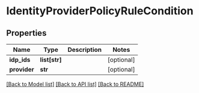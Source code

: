 # IdentityProviderPolicyRuleCondition

## Properties
Name | Type | Description | Notes
------------ | ------------- | ------------- | -------------
**idp_ids** | **list[str]** |  | [optional] 
**provider** | **str** |  | [optional] 

[[Back to Model list]](../README.md#documentation-for-models) [[Back to API list]](../README.md#documentation-for-api-endpoints) [[Back to README]](../README.md)

